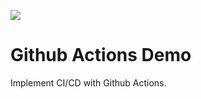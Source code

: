 ![](https://github.com/HighVoltage720/github-actions-workshop/workflows/FirstWorkflow/badge.svg)

# Github Actions Demo

Implement CI/CD with Github Actions.
